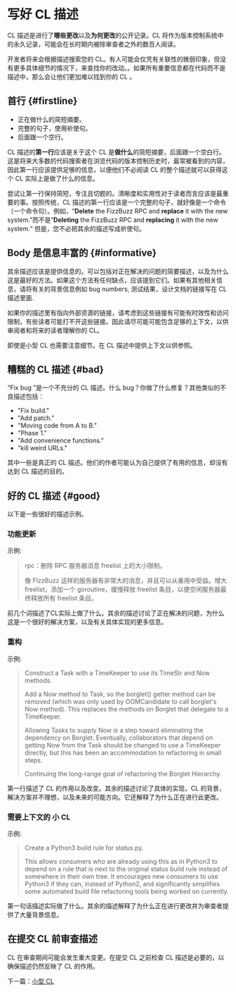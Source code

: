 # 写好 CL 描述

CL 描述是进行了**哪些更改**以及**为何更改**的公开记录。CL 将作为版本控制系统中的永久记录，可能会在长时期内被除审查者之外的数百人阅读。

开发者将来会根据描述搜索您的 CL。有人可能会仅凭有关联性的微弱印象，但没有更多具体细节的情况下，来查找你的改动。。如果所有重要信息都在代码而不是描述中，那么会让他们更加难以找到你的 CL 。

## 首行 {#firstline}

* 正在做什么的简短摘要。
* 完整的句子，使用祈使句。
* 后面跟一个空行。

CL 描述的**第一行**应该是关于这个 CL 是**做什么**的简短摘要，后面跟一个空白行。这是将来大多数的代码搜索者在浏览代码的版本控制历史时，最常被看到的内容，因此第一行应该提供足够的信息，以便他们不必阅读 CL 的整个描述就可以获得这个 CL 实际上是做了什么的信息。

尝试让第一行保持简短，专注且切题的。清晰度和实用性对于读者而言应该是最重要的事。按照传统，CL 描述的第一行应该是一个完整的句子，就好像是一个命令（一个命令句）。例如，“**Delete** the FizzBuzz RPC and **replace** it with the new system.”而不是“**Deleting** the FizzBuzz RPC and **replacing** it with the new system.“ 但是，您不必把其余的描述写成祈使句。

## Body 是信息丰富的 {#informative}

其余描述应该是提供信息的。可以包括对正在解决的问题的简要描述，以及为什么这是最好的方法。如果这个方法有任何缺点，应该提到它们。如果有其他相关信息，请将有关的背景信息例如 bug numbers, 测试结果，设计文档的链接写在 CL 描述里面.

如果你的描述里有指向外部资源的链接，请考虑到这些链接有可能有时效性和访问限制，有些读者可能打不开这些链接。因此请尽可能可能包含足够的上下文，以供审阅者和将来的读者理解你的 CL。

即使是小型 CL 也需要注意细节。在 CL 描述中提供上下文以供参照。

## 糟糕的 CL 描述 {#bad}

“Fix bug ”是一个不充分的 CL 描述。什么 bug？你做了什么修复？其他类似的不良描述包括：

- "Fix build."
- "Add patch."
- "Moving code from A to B."
- "Phase 1."
- "Add convenience functions."
- "kill weird URLs."

其中一些是真正的 CL 描述。他们的作者可能认为自己提供了有用的信息，却没有达到 CL 描述的目的。

## 好的 CL 描述 {#good}

以下是一些很好的描述示例。

### 功能更新

示例:
> rpc：删除 RPC 服务器消息 freelist 上的大小限制。
>
> 像 FIzzBuzz 这样的服务器有非常大的消息，并且可以从重用中受益。增大 freelist，添加一个 goroutine，缓慢释放 freelist 条目，以便空闲服务器最终释放所有 freelist 条目。

前几个词描述了CL实际上做了什么。其余的描述讨论了正在解决的问题，为什么这是一个很好的解决方案，以及有关具体实现的更多信息。

### 重构

示例:
> Construct a Task with a TimeKeeper to use its TimeStr and Now methods.
>
> Add a Now method to Task, so the borglet() getter method can be removed (which was only used by OOMCandidate to call borglet's Now method). This replaces the methods on Borglet that delegate to a TimeKeeper.
> 
> Allowing Tasks to supply Now is a step toward eliminating the dependency on Borglet. Eventually, collaborators that depend on getting Now from the Task should be changed to use a TimeKeeper directly, but this has been an accommodation to refactoring in small steps.
>
> Continuing the long-range goal of refactoring the Borglet Hierarchy.

第一行描述了 CL 的作用以及改变。其余的描述讨论了具体的实现，CL 的背景，解决方案并不理想，以及未来的可能方向。它还解释了为什么正在进行此更改。

### 需要上下文的 小 CL

示例:
> Create a Python3 build rule for status.py.
>
> This allows consumers who are already using this as in Python3 to depend on a rule that is next to the original status build rule instead of somewhere in their own tree. It encourages new consumers to use Python3 if they can, instead of Python2, and significantly simplifies some automated build file refactoring tools being worked on currently.

第一句话描述实际做了什么。其余的描述解释了为什么正在进行更改并为审查者提供了大量背景信息。

## 在提交 CL 前审查描述

CL 在审查期间可能会发生重大变更。在提交 CL 之前检查 CL 描述是必要的，以确保描述仍然反映了 CL 的作用。

下一篇：[小型 CL](small-cls.md)
